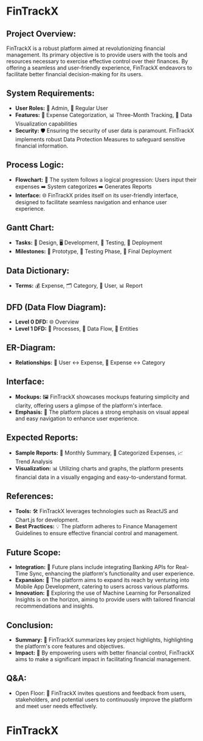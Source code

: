 # FinTrackX

## Project Overview:
FinTrackX is a robust platform aimed at revolutionizing financial management. Its primary objective is to provide users with the tools and resources necessary to exercise effective control over their finances. By offering a seamless and user-friendly experience, FinTrackX endeavors to facilitate better financial decision-making for its users.

## System Requirements:
- **User Roles:** 👤 Admin, 👥 Regular User
- **Features:** 💼 Expense Categorization, 📊 Three-Month Tracking, 🌈 Data Visualization capabilities
- **Security:** 🛡 Ensuring the security of user data is paramount. FinTrackX implements robust Data Protection Measures to safeguard sensitive financial information.

## Process Logic:
- **Flowchart:** 🎯 The system follows a logical progression: Users input their expenses ➡️ System categorizes ➡️ Generates Reports
- **Interface:** 🌐 FinTrackX prides itself on its user-friendly interface, designed to facilitate seamless navigation and enhance user experience.

## Gantt Chart:
- **Tasks:** 🎨 Design, 🖥️ Development, 🧪 Testing, 🚀 Deployment
- **Milestones:** 🏁 Prototype, 🧪 Testing Phase, 🚀 Final Deployment

## Data Dictionary:
- **Terms:** 💰 Expense, 🗂️ Category, 👤 User, 📊 Report

## DFD (Data Flow Diagram):
- **Level 0 DFD:** 🌐 Overview
- **Level 1 DFD:** 🔄 Processes, 🌊 Data Flow, 👥 Entities

## ER-Diagram:
- **Relationships:** 🤝 User ↔️ Expense, 💼 Expense ↔️ Category

## Interface:
- **Mockups:** 🖼️ FinTrackX showcases mockups featuring simplicity and clarity, offering users a glimpse of the platform's interface.
- **Emphasis:** 🌈 The platform places a strong emphasis on visual appeal and easy navigation to enhance user experience.

## Expected Reports:
- **Sample Reports:** 📅 Monthly Summary, 📂 Categorized Expenses, 📈 Trend Analysis
- **Visualization:** 📊 Utilizing charts and graphs, the platform presents financial data in a visually engaging and easy-to-understand format.

## References:
- **Tools:** 🛠️ FinTrackX leverages technologies such as ReactJS and Chart.js for development.
- **Best Practices:** 💡 The platform adheres to Finance Management Guidelines to ensure effective financial control and management.

## Future Scope:
- **Integration:** 🔄 Future plans include integrating Banking APIs for Real-Time Sync, enhancing the platform's functionality and user experience.
- **Expansion:** 📱 The platform aims to expand its reach by venturing into Mobile App Development, catering to users across various platforms.
- **Innovation:** 🤖 Exploring the use of Machine Learning for Personalized Insights is on the horizon, aiming to provide users with tailored financial recommendations and insights.

## Conclusion:
- **Summary:** 🌟 FinTrackX summarizes key project highlights, highlighting the platform's core features and objectives.
- **Impact:** 🚀 By empowering users with better financial control, FinTrackX aims to make a significant impact in facilitating financial management.

## Q&A:
- Open Floor: 🤔 FinTrackX invites questions and feedback from users, stakeholders, and potential users to continuously improve the platform and meet user needs effectively.
# FinTrackX
